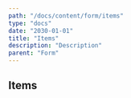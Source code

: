 ```yaml
---
path: "/docs/content/form/items"
type: "docs"
date: "2030-01-01"
title: "Items"
description: "Description"
parent: "Form"
---
```


<h2>Items</h2>

<demo>
  <demovanilla src="demos/form/items/items" name="items">
  </demovanilla>
</demo>
